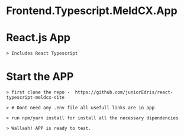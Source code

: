 # Frontend.Typescript.MeldCX.App


# React.js App

    > Includes React Typescript

# Start the APP

    > first clone the repo -  https://github.com/juniorEdris/react-typescript-meldcx-site

    > # Dont need any .env file all usefull links are in app

    > run npm/yarn install for install all the necessary dipendencies

    > Wallaah! APP is ready to test.
 
